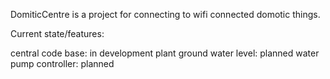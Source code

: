 DomiticCentre is a project for connecting to wifi connected domotic things.

Current state/features:

central code base: in development
plant ground water level: planned
water pump controller: planned
